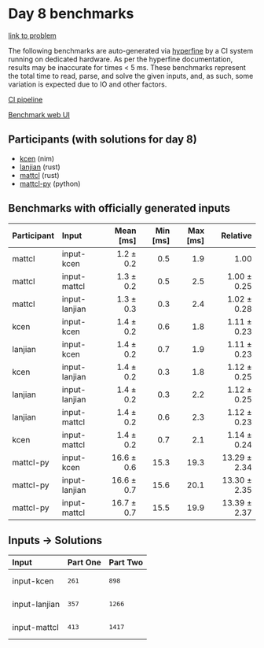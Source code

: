 # Day 8 benchmarks

[link to problem](https://adventofcode.com/2024/day/8)

The following benchmarks are auto-generated via
[hyperfine](https://github.com/sharkdp/hyperfine) by a CI system running on
dedicated hardware. As per the hyperfine documentation, results may be
inaccurate for times < 5 ms. These benchmarks represent the total time to read,
parse, and solve the given inputs, and, as such, some variation is expected due
to IO and other factors.

[CI pipeline](http://ci.papercode.net:8080/teams/main/pipelines/aoc2024)

[Benchmark web UI](https://aoc.ancalagon.black)


## Participants (with solutions for day 8)

- [kcen](https://github.com/kcen/aoc2024) (nim)
- [lanjian](https://github.com/lanjian/aoc-2024) (rust)
- [mattcl](https://github.com/mattcl/aoc2024) (rust)
- [mattcl-py](https://github.com/mattcl/aoc2024-py) (python)


## Benchmarks with officially generated inputs

| Participant | Input | Mean [ms] | Min [ms] | Max [ms] | Relative |
|:---|:---|---:|---:|---:|---:|
| mattcl | input-kcen | 1.2 ± 0.2 | 0.5 | 1.9 | 1.00 |
| mattcl | input-mattcl | 1.3 ± 0.2 | 0.5 | 2.5 | 1.00 ± 0.25 |
| mattcl | input-lanjian | 1.3 ± 0.3 | 0.3 | 2.4 | 1.02 ± 0.28 |
| kcen | input-kcen | 1.4 ± 0.2 | 0.6 | 1.8 | 1.11 ± 0.23 |
| lanjian | input-kcen | 1.4 ± 0.2 | 0.7 | 1.9 | 1.11 ± 0.23 |
| kcen | input-lanjian | 1.4 ± 0.2 | 0.3 | 1.8 | 1.12 ± 0.25 |
| lanjian | input-lanjian | 1.4 ± 0.2 | 0.3 | 2.2 | 1.12 ± 0.25 |
| lanjian | input-mattcl | 1.4 ± 0.2 | 0.6 | 2.3 | 1.12 ± 0.23 |
| kcen | input-mattcl | 1.4 ± 0.2 | 0.7 | 2.1 | 1.14 ± 0.24 |
| mattcl-py | input-kcen | 16.6 ± 0.6 | 15.3 | 19.3 | 13.29 ± 2.34 |
| mattcl-py | input-lanjian | 16.6 ± 0.7 | 15.6 | 20.1 | 13.30 ± 2.35 |
| mattcl-py | input-mattcl | 16.7 ± 0.7 | 15.5 | 19.9 | 13.39 ± 2.37 |


## Inputs -> Solutions

| Input | Part One | Part Two |
|:---|:---|:---|
|input-kcen|<pre>261</pre>|<pre>898</pre>|
|input-lanjian|<pre>357</pre>|<pre>1266</pre>|
|input-mattcl|<pre>413</pre>|<pre>1417</pre>|